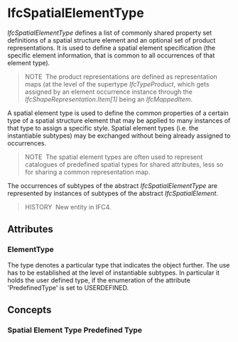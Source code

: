 # IfcSpatialElementType

_IfcSpatialElementType_ defines a list of commonly shared property set definitions of a spatial structure element and an optional set of product representations. It is used to define a spatial element specification (the specific element information, that is common to all occurrences of that element type).

> NOTE  The product representations are defined as representation maps (at the level of the supertype _IfcTypeProduct_, which gets assigned by an element occurrence instance through the _IfcShapeRepresentation.Item[1]_ being an _IfcMappedItem_.

A spatial element type is used to define the common properties of a certain type of a spatial structure element that may be applied to many instances of that type to assign a specific style. Spatial element types (i.e. the instantiable subtypes) may be exchanged without being already assigned to occurrences.

> NOTE  The spatial element types are often used to represent catalogues of predefined spatial types for shared attributes, less so for sharing a common representation map.

The occurrences of subtypes of the abstract _IfcSpatialElementType_ are represented by instances of subtypes of the abstract _IfcSpatialElement_.

> HISTORY  New entity in IFC4.

## Attributes

### ElementType
The type denotes a particular type that indicates the object further. The use has to be established at the level of instantiable subtypes. In particular it holds the user defined type, if the enumeration of the attribute 'PredefinedType' is set to USERDEFINED.

## Concepts

### Spatial Element Type Predefined Type




